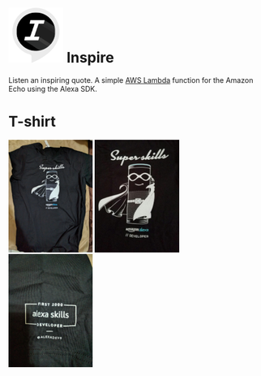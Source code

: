 # ![alt tag](https://raw.githubusercontent.com/aleplusplus/inspire/master/images/app_icon.png) Inspire

Listen an inspiring quote.
A simple [AWS Lambda](http://aws.amazon.com/lambda) function for the Amazon Echo using the Alexa SDK.

# T-shirt
<img src="https://raw.githubusercontent.com/aleplusplus/inspire/master/images/t-shirt/1.jpg" width="33%"></img>
<img src="https://raw.githubusercontent.com/aleplusplus/inspire/master/images/t-shirt/2.jpg" width="33%"></img>
<img src="https://raw.githubusercontent.com/aleplusplus/inspire/master/images/t-shirt/3.jpg" width="33%"></img>
